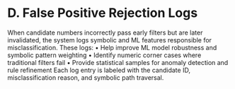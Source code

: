 # D. False Positive Rejection Logs

When candidate numbers incorrectly pass early filters but are later invalidated, the system logs symbolic and ML features responsible for misclassification. These logs:
• Help improve ML model robustness and symbolic pattern weighting
• Identify numeric corner cases where traditional filters fail
• Provide statistical samples for anomaly detection and rule refinement
Each log entry is labeled with the candidate ID, misclassification reason, and symbolic path traversal.

